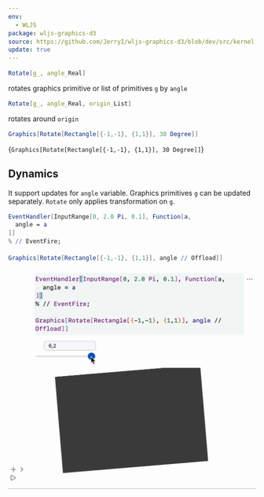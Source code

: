 ```yaml
---
env:
  - WLJS
package: wljs-graphics-d3
source: https://github.com/JerryI/wljs-graphics-d3/blob/dev/src/kernel.js
update: true
---
```

```mathematica
Rotate[g_, angle_Real]
```

rotates graphics primitive or list of primitives `g` by `angle` 

```mathematica
Rotate[g_, angle_Real, origin_List]
```

rotates around `origin`

```mathematica
Graphics[Rotate[Rectangle[{-1,-1}, {1,1}], 30 Degree]]
```

<Wl >{`Graphics[Rotate[Rectangle[{-1,-1}, {1,1}], 30 Degree]]`}</Wl>


## Dynamics
It support updates for `angle` variable. Graphics primitives `g` can be updated separately. `Rotate` only applies transformation on `g`.

```mathematica
EventHandler[InputRange[0, 2.0 Pi, 0.1], Function[a,
  angle = a
]]
% // EventFire;

Graphics[Rotate[Rectangle[{-1,-1}, {1,1}], angle // Offload]]
```

![](../../../imgs/Rotator-ezgif.com-optipng.png)